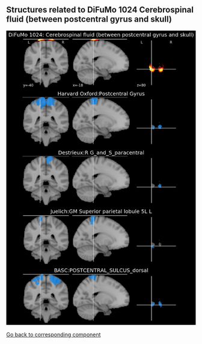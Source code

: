 


## Structures related to DiFuMo 1024 Cerebrospinal fluid (between postcentral gyrus and skull)

![685](685.jpg "Structures related to DiFuMo 1024 Cerebrospinal fluid (between postcentral gyrus and skull)")

[Go back to corresponding component](https://parietal-inria.github.io/DiFuMo/1024/html/685.html)